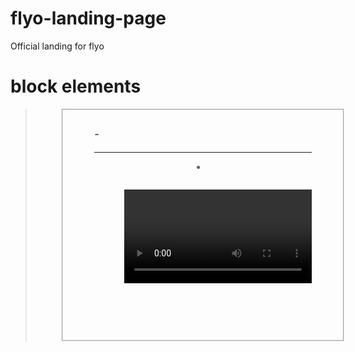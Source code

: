 # flyo-landing-page
Official landing for flyo

# block elements
<address><article><aside><blockquote><canvas><dd><div><dl><dt><fieldset><figcaption><figure><footer><form><h1>-<h6><header><hr><li><main><nav><noscript><ol><p><pre><section><table><tfoot><ul><video>
to this to inline eleement
display:inline; or
display:inline-block

# inline element
<a><abbr><acronym><b><bdo><big><br><button><cite><code><dfn><em><i><img><input><kbd><label><map><object><output><q><samp><script><select><small><span><strong><sub><sup><textarea><time><tt><var>

to this to block eleement
display:block;
# positioning
poition:fixed; 
absolute, relative.
left,right,top,button

# css unit of measurement

px, em, rem, %

# semantics elements in HTML
<article>
<aside>
<details>
<figcaption>
<figure>
<footer>
<header>
<main>
<mark>
<nav>
<section>
<summary>
<time>
# selectors
